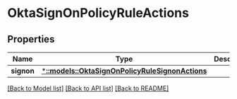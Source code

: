 # OktaSignOnPolicyRuleActions

## Properties
Name | Type | Description | Notes
------------ | ------------- | ------------- | -------------
**signon** | [***::models::OktaSignOnPolicyRuleSignonActions**](OktaSignOnPolicyRuleSignonActions.md) |  | [optional] 

[[Back to Model list]](../README.md#documentation-for-models) [[Back to API list]](../README.md#documentation-for-api-endpoints) [[Back to README]](../README.md)


